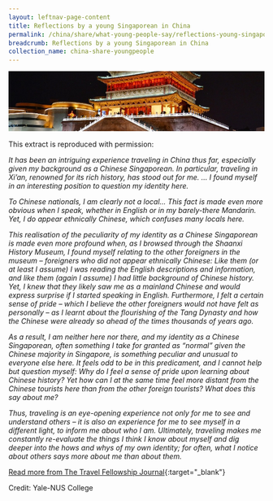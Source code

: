 ```yaml
---
layout: leftnav-page-content
title: Reflections by a young Singaporean in China
permalink: /china/share/what-young-people-say/reflections-young-singaporean/
breadcrumb: Reflections by a young Singaporean in China
collection_name: china-share-youngpeople
---
```


<img src="\images\china-youngpeople\reflection-young-singaporean.jpg" alt="reflection young singaporean.jpg" style="width:800px;" />

This extract is reproduced with permission:

*It has been an intriguing experience traveling in China thus far, especially given my background as a Chinese Singaporean. In particular, traveling in Xi’an, renowned for its rich history, has stood out for me. … I found myself in an interesting position to question my identity here.*

*To Chinese nationals, I am clearly not a local… This fact is made even more obvious when I speak, whether in English or in my barely-there Mandarin. Yet, I do appear ethnically Chinese, which confuses many locals here.*

*This realisation of the peculiarity of my identity as a Chinese Singaporean is made even more profound when, as I browsed through the Shaanxi History Museum, I found myself relating to the other foreigners in the museum – foreigners who did not appear ethnically Chinese: Like them (or at least I assume) I was reading the English descriptions and information, and like them (again I assume) I had little background of Chinese history. Yet, I knew that they likely saw me as a mainland Chinese and would express surprise if I started speaking in English. Furthermore, I felt a certain sense of pride – which I believe the other foreigners would not have felt as personally – as I learnt about the flourishing of the Tang Dynasty and how the Chinese were already so ahead of the times thousands of years ago.*

 *As a result, I am neither here nor there, and my identity as a Chinese Singaporean, often something I take for granted as “normal” given the Chinese majority in Singapore, is something peculiar and unusual to everyone else here. It feels odd to be in this predicament, and I cannot help but question myself: Why do I feel a sense of pride upon learning about Chinese history? Yet how can I at the same time feel more distant from the Chinese tourists here than from the other foreign tourists? What does this say about me?*

 *Thus, traveling is an eye-opening experience not only for me to see and understand others – it is also an experience for me to see myself in a different light, to inform me about who I am. Ultimately, traveling makes me constantly re-evaluate the things I think I know about myself and dig deeper into the hows and whys of my own identity; for often, what I notice about others says more about me than about them.*

[Read more from The Travel Fellowship Journal](http://travelfellowship.commons.yale-nus.edu.sg/2018/05/25/2-xian/){:target="_blank"}

Credit: Yale-NUS College